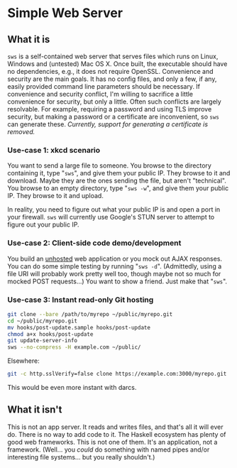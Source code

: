 Simple Web Server
=================

What it is
----------

`sws` is a self-contained web server that serves files which runs on Linux, Windows and (untested) Mac OS X.  Once built, 
the executable should have no dependencies, e.g., it does not require OpenSSL.  Convenience and security are the
main goals.  It has no config files, and only a few, if any, easily provided command line parameters should be necessary.
If convenience and security conflict, I'm willing to sacrifice a little convenience for security, but only a little.
Often such conflicts are largely resolvable.  For example, requiring a password and using TLS improve security, but
making a password or a certificate are inconvenient, so `sws` can generate these. *Currently, support for generating
a certificate is removed.*

### Use-case 1: xkcd scenario
    
You want to send a large file to someone.  You browse to the directory containing it, type "`sws`", and give them
your public IP.  They browse to it and download.  Maybe they are the ones sending the file, but aren't "technical".
You browse to an empty directory, type "`sws -w`", and give them your public IP.  They browse to it and upload.

In reality, you need to figure out what your public IP is and open a port in your firewall.  `sws` will currently
use Google's STUN server to attempt to figure out your public IP.

### Use-case 2: Client-side code demo/development

You build an [unhosted](https://unhosted.org/) web application or you mock out AJAX responses.  You can do some
simple testing by running "`sws -d`".  (Admittedly, using a file URI will probably work pretty well too, though maybe
not so much for mocked POST requests...)  You want to show a friend.  Just make that "`sws`".

### Use-case 3: Instant read-only Git hosting

```bash
git clone --bare /path/to/myrepo ~/public/myrepo.git
cd ~/public/myrepo.git
mv hooks/post-update.sample hooks/post-update
chmod a+x hooks/post-update
git update-server-info
sws --no-compress -H example.com ~/public/
```

Elsewhere:
```bash
git -c http.sslVerify=false clone https://example.com:3000/myrepo.git
```

This would be even more instant with darcs.

What it isn't
-------------

This is not an app server.  It reads and writes files, and that's all it will ever do.  There is no way to add
code to it.  The Haskell ecosystem has plenty of good web frameworks.  This is not one of them.  It's an
application, not a framework.  (Well... you *could* do something with named pipes and/or interesting file systems...
but you really shouldn't.)
